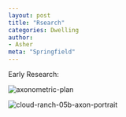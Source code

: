```yaml
---
layout: post
title: "Rsearch"
categories: Dwelling
author:
- Asher
meta: "Springfield"
---
```


Early Research:




![axonometric-plan](https://user-images.githubusercontent.com/90691946/135570320-187722be-b382-4e6a-bee1-81b683876fd8.jpg)

![cloud-ranch-05b-axon-portrait](https://user-images.githubusercontent.com/90691946/135570637-023739d4-ebdb-4a34-9e23-f3be181dd595.jpg)


